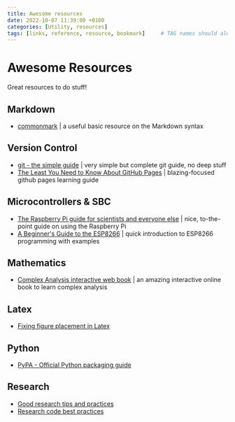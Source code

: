```yaml
---
title: Awesome resources
date: 2022-10-07 11:39:00 +0100
categories: [Utility, resources]
tags: [links, reference, resource, bookmark]     # TAG names should always be lowercase
---
```


# Awesome Resources

Great resources to do stuff!

## Markdown

- [commonmark](https://commonmark.org/) | a useful basic resource on the Markdown syntax

## Version Control

- [git - the simple guide](https://rogerdudler.github.io/git-guide/) | very simple but complete git guide, no deep stuff
- [The Least You Need to Know About GitHub Pages](https://tomcam.github.io/least-github-pages/) | blazing-focused github pages learning guide

## Microcontrollers & SBC

- [The Raspberry Pi guide for scientists and everyone else](https://raspberrypi-guide.github.io) | nice, to-the-point guide on using the Raspberry Pi
- [A Beginner's Guide to the ESP8266](https://tttapa.github.io/ESP8266/Chap01%20-%20ESP8266.html) | quick introduction to ESP8266 programming with examples

## Mathematics

- [Complex Analysis interactive web book](https://complex-analysis.com/) | an amazing interactive online book to learn complex analysis

## Latex
- [Fixing figure placement in Latex](https://aty.sdsu.edu/bibliog/latex/floats.html)
  
## Python
- [PyPA - Official Python packaging guide](https://packaging.python.org/en/latest/overview/)

## Research
- [Good research tips and practices](https://goodresearch.dev/)
- [Research code best practices](https://best-practice-and-impact.github.io/qa-of-code-guidance/intro.html)
